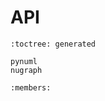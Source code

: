 # API

```{autosummary}
:toctree: generated

pynuml
nugraph
```

```{automodule} pynuml
:members:
```
